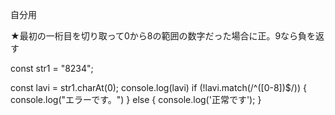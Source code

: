 自分用

★最初の一桁目を切り取って0から8の範囲の数字だった場合に正。9なら負を返す

const str1 = "8234";

const lavi = str1.charAt(0);
console.log(lavi)
if (!lavi.match(/^([0-8])$/)) {
console.log("エラーです。")
} else {
console.log('正常です');
}
